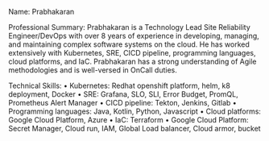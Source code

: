 Name: Prabhakaran

Professional Summary:
Prabhakaran is a Technology Lead Site Reliability Engineer/DevOps with over 8 years of experience in developing, managing, and maintaining complex software systems on the cloud. He has worked extensively with Kubernetes, SRE, CICD pipeline, programming languages, cloud platforms, and IaC. Prabhakaran has a strong understanding of Agile methodologies and is well-versed in OnCall duties.

Technical Skills:
• Kubernetes: Redhat openshift platform, helm, k8 deployment, Docker
• SRE: Grafana, SLO, SLI, Error Budget, PromQL, Prometheus Alert Manager
• CICD pipeline: Tekton, Jenkins, Gitlab
• Programming languages: Java, Kotlin, Python, Javascript
• Cloud platforms: Google Cloud Platform, Azure
• IaC: Terraform
• Google Cloud Platform: Secret Manager, Cloud run, IAM, Global Load balancer, Cloud armor, bucket
